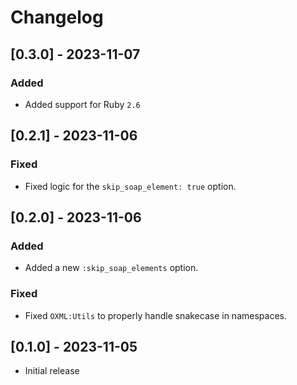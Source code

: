# Changelog

## [0.3.0] - 2023-11-07

### Added

- Added support for Ruby `2.6`

## [0.2.1] - 2023-11-06

### Fixed

- Fixed logic for the `skip_soap_element: true` option.

## [0.2.0] - 2023-11-06

### Added

- Added a new `:skip_soap_elements` option.

### Fixed

- Fixed `OXML:Utils` to properly handle snakecase in namespaces.

## [0.1.0] - 2023-11-05

- Initial release
